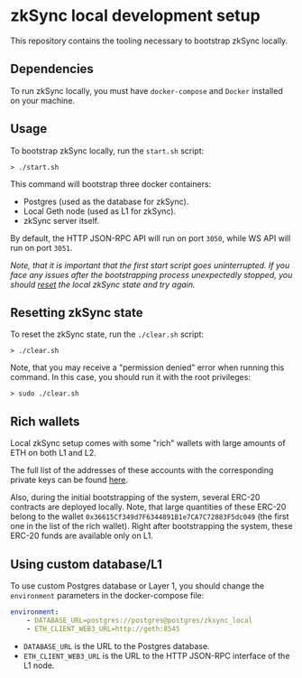 # zkSync local development setup

This repository contains the tooling necessary to bootstrap zkSync locally.

## Dependencies

To run zkSync locally, you must have `docker-compose` and `Docker` installed on your machine. 

## Usage

To bootstrap zkSync locally, run the `start.sh` script:

```
> ./start.sh
```

This command will bootstrap three docker containers:
- Postgres (used as the database for zkSync).
- Local Geth node (used as L1 for zkSync).
- zkSync server itself.

By default, the HTTP JSON-RPC API will run on port `3050`, while WS API will run on port `3051`. 

*Note, that it is important that the first start script goes uninterrupted. If you face any issues after the bootstrapping process unexpectedly stopped, you should [reset](#resetting-zksync-state) the local zkSync state and try again.* 

## Resetting zkSync state

To reset the zkSync state, run the `./clear.sh` script:

```
> ./clear.sh
```

Note, that you may receive a "permission denied" error when running this command. In this case, you should run it with the root privileges:

```
> sudo ./clear.sh
```

## Rich wallets

Local zkSync setup comes with some "rich" wallets with large amounts of ETH on both L1 and L2.

The full list of the addresses of these accounts with the corresponding private keys can be found [here](./rich-wallets.json).

Also, during the initial bootstrapping of the system, several ERC-20 contracts are deployed locally. Note, that large quantities of these ERC-20 belong to the wallet `0x36615Cf349d7F6344891B1e7CA7C72883F5dc049` (the first one in the list of the rich wallet). Right after bootstrapping the system, these ERC-20 funds are available only on L1.

## Using custom database/L1

To use custom Postgres database or Layer 1, you should change the `environment` parameters in the docker-compose file:

```yml
environment:
    - DATABASE_URL=postgres://postgres@postgres/zksync_local
    - ETH_CLIENT_WEB3_URL=http://geth:8545
```

- `DATABASE_URL` is the URL to the Postgres database.
- `ETH_CLIENT_WEB3_URL` is the URL to the HTTP JSON-RPC interface of the L1 node.
